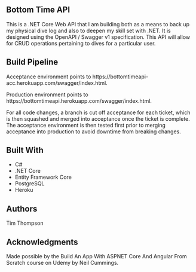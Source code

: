 <h2>Bottom Time API</h2>
<p>This is a .NET Core Web API that I am building both as a means to back up my physical dive log and also to deepen my skill set with .NET. It is designed using the OpenAPI / Swagger v1 specification. This API will allow for CRUD operations pertaining to dives for a particular user.</p>

<h2>Build Pipeline</h2>
<p>Acceptance environment points to https://bottomtimeapi-acc.herokuapp.com/swagger/index.html.</p>
<p>Production environment points to https://bottomtimeapi.herokuapp.com/swagger/index.html.</p>
<p>For all code changes, a branch is cut off acceptance for each ticket, which is then squashed and merged into acceptance once the ticket is complete. The acceptance environment is then tested first prior to merging acceptance into production to avoid downtime from breaking changes.</p>

<h2>Built With</h2>
  <ul>
    <li>C#
    <li>.NET Core
    <li>Entity Framework Core
    <li>PostgreSQL
    <li>Heroku
  </ul>

<h2>Authors</h2>
<p>Tim Thompson</p>

<h2>Acknowledgments</h2>
<p>Made possible by the Build An App With ASPNET Core And Angular From Scratch course on Udemy by Neil Cummings.</p>
